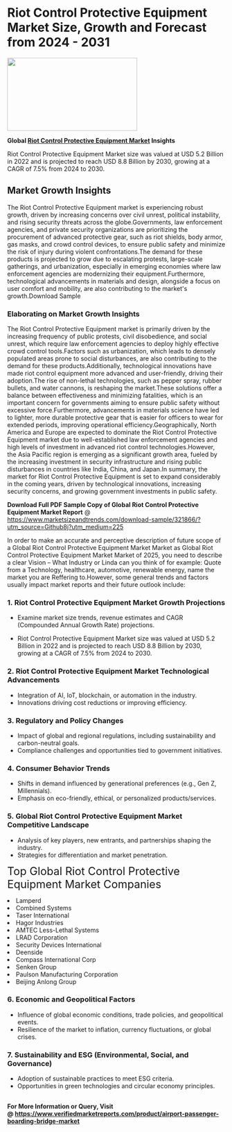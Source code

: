 <H1>Riot Control Protective Equipment Market Size, Growth and Forecast from 2024 - 2031</H1><img class="aligncenter size-medium wp-image-584254" src="https://thirdeyenews.in/wp-content/uploads/2024/09/Global-Market-Research-300x168.jpeg" alt="" width="300" height="168" /><p><strong>Global&nbsp;<a href="https://www.marketsizeandtrends.com/download-sample/321866/?utm_source=Github8j?utm_medium=225">Riot Control Protective Equipment Market</a> Insights</strong></p><p>Riot Control Protective Equipment Market size was valued at USD 5.2 Billion in 2022 and is projected to reach USD 8.8 Billion by 2030, growing at a CAGR of 7.5% from 2024 to 2030.</p><p><h2>Market Growth Insights</h2> The Riot Control Protective Equipment market is experiencing robust growth, driven by increasing concerns over civil unrest, political instability, and rising security threats across the globe.Governments, law enforcement agencies, and private security organizations are prioritizing the procurement of advanced protective gear, such as riot shields, body armor, gas masks, and crowd control devices, to ensure public safety and minimize the risk of injury during violent confrontations.The demand for these products is projected to grow due to escalating protests, large-scale gatherings, and urbanization, especially in emerging economies where law enforcement agencies are modernizing their equipment.Furthermore, technological advancements in materials and design, alongside a focus on user comfort and mobility, are also contributing to the market's growth.Download Sample <h3>Elaborating on Market Growth Insights</h3> The Riot Control Protective Equipment market is primarily driven by the increasing frequency of public protests, civil disobedience, and social unrest, which require law enforcement agencies to deploy highly effective crowd control tools.Factors such as urbanization, which leads to densely populated areas prone to social disturbances, are also contributing to the demand for these products.Additionally, technological innovations have made riot control equipment more advanced and user-friendly, driving their adoption.The rise of non-lethal technologies, such as pepper spray, rubber bullets, and water cannons, is reshaping the market.These solutions offer a balance between effectiveness and minimizing fatalities, which is an important concern for governments aiming to ensure public safety without excessive force.Furthermore, advancements in materials science have led to lighter, more durable protective gear that is easier for officers to wear for extended periods, improving operational efficiency.Geographically, North America and Europe are expected to dominate the Riot Control Protective Equipment market due to well-established law enforcement agencies and high levels of investment in advanced riot control technologies.However, the Asia Pacific region is emerging as a significant growth area, fueled by the increasing investment in security infrastructure and rising public disturbances in countries like India, China, and Japan.In summary, the market for Riot Control Protective Equipment is set to expand considerably in the coming years, driven by technological innovations, increasing security concerns, and growing government investments in public safety.</p><p><span class=""><strong>Download Full PDF Sample Copy of Global Riot Control Protective Equipment Market Report</strong> @ <a href="https://www.marketsizeandtrends.com/download-sample/321866/?utm_source=Github8j?utm_medium=225" target="_blank">https://www.marketsizeandtrends.com/download-sample/321866/?utm_source=Github8j?utm_medium=225</a></span></p><p>In order to make an accurate and perceptive description of future scope of a Global&nbsp;Riot Control Protective Equipment Market Market as Global&nbsp;Riot Control Protective Equipment Market Market of 2025, you need to describe a clear Vision &ndash; What Industry or Linda can you think of for example: Quote from a Technology, healthcare, automotive, renewable energy, name the market you are Reffering to.However, some general trends and factors usually impact market reports and their future outlook include:</p><h3>1.&nbsp;<strong>Riot Control Protective Equipment Market Growth Projections</strong></h3><ul><li>Examine market size trends, revenue estimates and CAGR (Compounded Annual Growth Rate) projections.</li><li><p>Riot Control Protective Equipment Market size was valued at USD 5.2 Billion in 2022 and is projected to reach USD 8.8 Billion by 2030, growing at a CAGR of 7.5% from 2024 to 2030.</p></li></ul><h3>2.&nbsp;<strong>Riot Control Protective Equipment Market Technological Advancements</strong></h3><ul><li>Integration of AI, IoT, blockchain, or automation in the industry.</li><li>Innovations driving cost reductions or improving efficiency.</li></ul><h3>3.&nbsp;<strong>Regulatory and Policy Changes</strong></h3><ul><li>Impact of global and regional regulations, including sustainability and carbon-neutral goals.</li><li>Compliance challenges and opportunities tied to government initiatives.</li></ul><h3>4.&nbsp;<strong>Consumer Behavior Trends</strong></h3><ul><li>Shifts in demand influenced by generational preferences (e.g., Gen Z, Millennials).</li><li>Emphasis on eco-friendly, ethical, or personalized products/services.</li></ul><h3>5.&nbsp;<strong>Global Riot Control Protective Equipment Market Competitive Landscape</strong></h3><ul><li>Analysis of key players, new entrants, and partnerships shaping the industry.</li><li>Strategies for differentiation and market penetration.</li></ul><p data-pm-slice="1 1 []"><span style="color: inherit; font-family: inherit; font-size: 25px;">Top Global Riot Control Protective Equipment Market Companies</span></p><div class="" data-test-id=""><p><li>Lamperd</li><li> Combined Systems</li><li> Taser International</li><li> Hagor Industries</li><li> AMTEC Less-Lethal Systems</li><li> LRAD Corporation</li><li> Security Devices International</li><li> Deenside</li><li> Compass International Corp</li><li> Senken Group</li><li> Paulson Manufacturing Corporation</li><li> Beijing Anlong Group</li></p></div><h3>6.&nbsp;<strong>Economic and Geopolitical Factors</strong></h3><ul><li>Influence of global economic conditions, trade policies, and geopolitical events.</li><li>Resilience of the market to inflation, currency fluctuations, or global crises.</li></ul><h3>7.&nbsp;<strong>Sustainability and ESG (Environmental, Social, and Governance)</strong></h3><ul><li>Adoption of sustainable practices to meet ESG criteria.</li><li>Opportunities in green technologies and circular economy principles.</li></ul><h2><strong style="font-size: 14px;">For More Information or Query, Visit @&nbsp;</strong><a style="background-color: #ffffff; font-size: 14px;" href="https://www.marketsizeandtrends.com/report/riot-control-protective-equipment-market/" target="_blank">https://www.verifiedmarketreports.com/product/airport-passenger-boarding-bridge-market</a></h2>